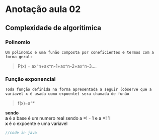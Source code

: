 # Anotação aula 02

## Complexidade de algoritimica 
### Polinomio 
    Um polinomio é uma funão composta por coneficientes e termos com a forma geral:
>P(x) = ax^n+ax^n-1+ax^n-2+ax^n-3....
### Função exponencial
    Toda função definida na forma apresentada a seguir (observe que a variavel x é usada como expoente) sera chamada de funão
>f(x)=a^*
    
**sendo**
</br> 
**a** é a base é um numero real sendo a =! - 1 e a =! 1
</br>
**x**  é o expoente e uma variavel 

    


   
    
```java
//code in java
```
